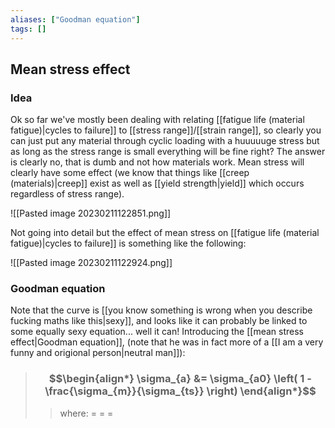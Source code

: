 ```yaml
---
aliases: ["Goodman equation"]
tags: []
---
```


## Mean stress effect

### Idea

Ok so far we've mostly been dealing with relating [[fatigue life (material fatigue)|cycles to failure]] to [[stress range]]/[[strain range]], so clearly you can just put any material through cyclic loading with a huuuuuge stress but as long as the stress range is small everything will be fine right? The answer is clearly no, that is dumb and not how materials work. Mean stress will clearly have some effect (we know that things like [[creep (materials)|creep]] exist as well as [[yield strength|yield]] which occurs regardless of stress range). 

![[Pasted image 20230211122851.png]]

Not going into detail but the effect of mean stress on [[fatigue life (material fatigue)|cycles to failure]] is something like the following:

![[Pasted image 20230211122924.png]]

### Goodman equation

Note that the curve is [[you know something is wrong when you describe fucking maths like this|sexy]], and looks like it can probably be linked to some equally sexy equation... well it can! Introducing the [[mean stress effect|Goodman equation]], (note that he was in fact more of a [[I am a very funny and origional person|neutral man]]):

> ### $$\begin{align*} \sigma_{a}  &= \sigma_{a0} \left( 1 - \frac{\sigma_{m}}{\sigma_{ts}} \right)  \end{align*}$$
>> where:
>> $=$ 
>> $=$
>> $=$
